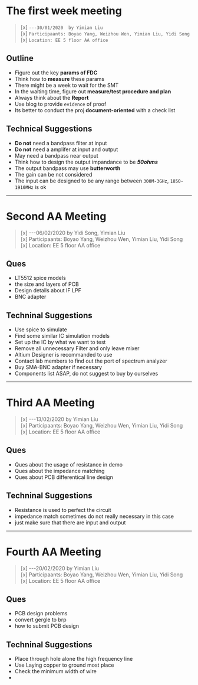 # The first week meeting
>[x] `---30/01/2020  by Yimian Liu`   
>[x] `Participaants: Boyao Yang, Weizhou Wen, Yimian Liu, Yidi Song`   
>[x] `Location: EE 5 floor AA office`   

## Outline
 - Figure out the key **params of FDC**
 - Think how to **measure** these params
 - There might be a week to wait for the SMT
 - In the waiting time, figure out **measure/test procedure and plan**
 - Always think about the **Report**
 - Use blog to provide `evidence` of proof
 - Its better to conduct the proj **document-oriented** with a check list

## Technical Suggestions
 - **Do not** need a bandpass filter at input
 - **Do not** need a amplifer at input and output
 - May need a bandpass near output
 - Think how to design the output impandance to be ***50ohms***
 - The output bandpass may use **butterworth**
 - The gain can be not considered
 - The input can be designed to be any range between `300M-3GHz`, `1850-1910MHz` is ok



------------------------------


# Second AA Meeting
>[x] ---06/02/2020 by Yidi Song, Yimian Liu     
>[x] Participaants: Boyao Yang, Weizhou Wen, Yimian Liu, Yidi Song   
>[x] Location: EE 5 floor AA office   

## Ques
 - LT5512 spice models
 - the size and layers of PCB
 - Design details about IF LPF
 - BNC adapter

## Techninal Suggestions    
- Use spice to simulate
- Find some similar IC simulation models
- Set up the IC by what we want to test
- Remove all unnecessary Filter and only leave mixer
- Altium Designer is recommanded to use
- Contact lab members to find out the port of spectrum analyzer
- Buy SMA-BNC adapter if necessary
- Components list ASAP, do not suggest to buy by ourselves


------------------------------

# Third AA Meeting
>[x] ---13/02/2020 by Yimian Liu     
>[x] Participaants: Boyao Yang, Weizhou Wen, Yimian Liu, Yidi Song   
>[x] Location: EE 5 floor AA office   

## Ques
 - Ques about the usage of resistance in demo
 - Ques about the impedance matching
 - Ques about PCB differentical line design

## Techninal Suggestions    
- Resistance is used to perfect the circuit
- impedance match sometimes do not really necessary in this case
- just make sure that there are input and output


-------------------------------------------------

# Fourth AA Meeting
>[x] ---20/02/2020 by Yimian Liu     
>[x] Participaants: Boyao Yang, Weizhou Wen, Yimian Liu, Yidi Song   
>[x] Location: EE 5 floor AA office   

## Ques
 - PCB design problems
 - convert gergle to brp
 - how to submit PCB design

## Techninal Suggestions    
- Place through hole alone the high frequency line
- Use Laying copper to ground most place
- Check the minimum width of wire
- 
